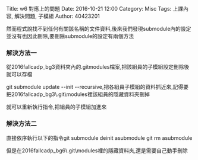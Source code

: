 Title: w6 對應上的問題
Date: 2016-10-21 12:00
Category: Misc
Tags: 上課內容, 解決問題, 子模組
Author: 40423201

<!-- PELICAN_END_SUMMARY -->

<p>然而程式說找不到任何有關該名稱的文件資料,後來我們發現submodule內的設定並沒有也因此刪除,要刪除submodule的設定有兩個方法</p>

<h3>解決方法一</h3>

<p>從2016fallcadp_bg3資料夾內的.gitmodules檔案,把該組員的子模組設定刪除後就可以存檔</p>


<p>git submodule update --init --recursive,把各組員子模組的資料抓近來,記得要把2016fallcadp_bg3\.git\modules裡該組員的隱藏資料夾刪掉</p>

<p>就可以重新執行指令,把組員的子模組加進來</p>

<h3>解決方法二</h3>

<p>直接依序執行以下的指令git submodule deinit asubmodule    
git rm asubmodule</p>

<p>但是在2016fallcadp_bg6\.git\modules裡的隱藏資料夾,還是需要自己動手刪除</p>